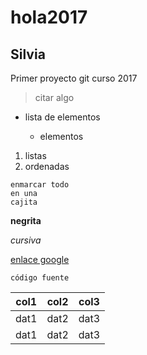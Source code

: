 # hola2017
## Silvia

Primer proyecto git curso 2017

>citar algo

- lista de elementos

  - elementos


1. listas
2. ordenadas


~~~
enmarcar todo
en una
cajita
~~~

**negrita**

*cursiva*

[enlace google](http://www.google.es)

`código fuente`

| col1 | col2 | col3 |
| ---- | ---- | ---- |
| dat1 | dat2 | dat3 |
| dat1 | dat2 | dat3 |
